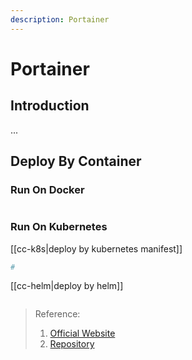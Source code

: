 ```yaml
---
description: Portainer
---
```


# Portainer

## Introduction
...


## Deploy By Container
### Run On Docker
```bash
```

### Run On Kubernetes
[[cc-k8s|deploy by kubernetes manifest]]
```bash
# 
```

[[cc-helm|deploy by helm]]
```bash
```



> Reference:
> 1. [Official Website](https://www.portainer.io/)
> 2. [Repository](https://github.com/portainer/portainer)
